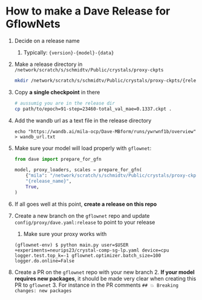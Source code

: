 # How to make a Dave Release for GflowNets

1. Decide on a release name
   1. Typically: `{version}-{model}-{data}`

2. Make a release directory in `/network/scratch/s/schmidtv/Public/crystals/proxy-ckpts`
   ```bash
   mkdir /network/scratch/s/schmidtv/Public/crystals/proxy-ckpts/{release_name}
   ```
3. Copy **a single checkpoint** in there
   ```bash
   # aussumig you are in the release dir
   cp path/to/epoch=91-step=23460-total_val_mae=0.1337.ckpt .
   ```
4. Add the wandb url as a text file in the release directory
   ```
   echo "https://wandb.ai/mila-ocp/Dave-MBform/runs/ywrwnf1b/overview" > wandb_url.txt
   ```
5. Make sure your model will load properly with `gflownet`:
    ```python
    from dave import prepare_for_gfn

    model, proxy_loaders, scales = prepare_for_gfn(
        {"mila": "/network/scratch/s/schmidtv/Public/crystals/proxy-ckpts"},
        "{release_name}",
        True,
    )
    ```
7. If all goes well at this point, **create a release on this repo**
8. Create a new branch on the  `gflownet` repo and update `config/proxy/dave.yaml:release` to point to your release
   1. Make sure your proxy works with
   ```
   (gflownet-env) $ python main.py user=$USER +experiments=neurips23/crystal-comp-sg-lp.yaml device=cpu logger.test.top_k=-1 gflownet.optimizer.batch_size=100 logger.do.online=False
   ```
9. Create a PR on the `gflownet` repo with your new branch
   2. **If your model requires new packages**, it should be made very clear when creating this PR to `gflownet`
   3. For instance in the PR comments `## 💥 Breaking changes: new packages`
